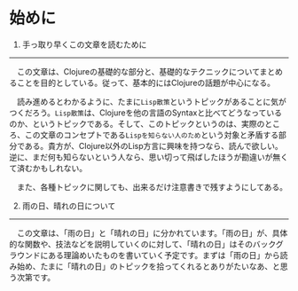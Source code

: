 始めに
======

1. 手っ取り早くこの文章を読むために
----------------------------------

　この文章は、Clojureの基礎的な部分と、基礎的なテクニックについてまとめることを目的としている。従って、基本的にはClojureの話題が中心になる。

　読み進めるとわかるように、たまに`Lisp散策`というトピックがあることに気がつくだろう。`Lisp散策`は、Clojureを他の言語のSyntaxと比べてどうなっているのか、というトピックである。そして、このトピックというのは、実際のところ、この文章のコンセプトである`Lispを知らない人のため`という対象と矛盾する部分である。貴方が、Clojure以外のLisp方言に興味を持つなら、読んで欲しい。逆に、まだ何も知らないという人なら、思い切って飛ばしたほうが勘違いが無くて済むかもしれない。

　また、各種トピックに関しても、出来るだけ注意書きで残すようにしてある。

2. 雨の日、晴れの日について
--------------------------

　この文章は、「雨の日」と「晴れの日」に分かれています。「雨の日」が、具体的な関数や、技法などを説明していくのに対して、「晴れの日」はそのバックグラウンドにある理論めいたものを書いていく予定です。まずは「雨の日」から読み始め、たまに「晴れの日」のトピックを拾ってくれるとありがたいなあ、と思う次第です。